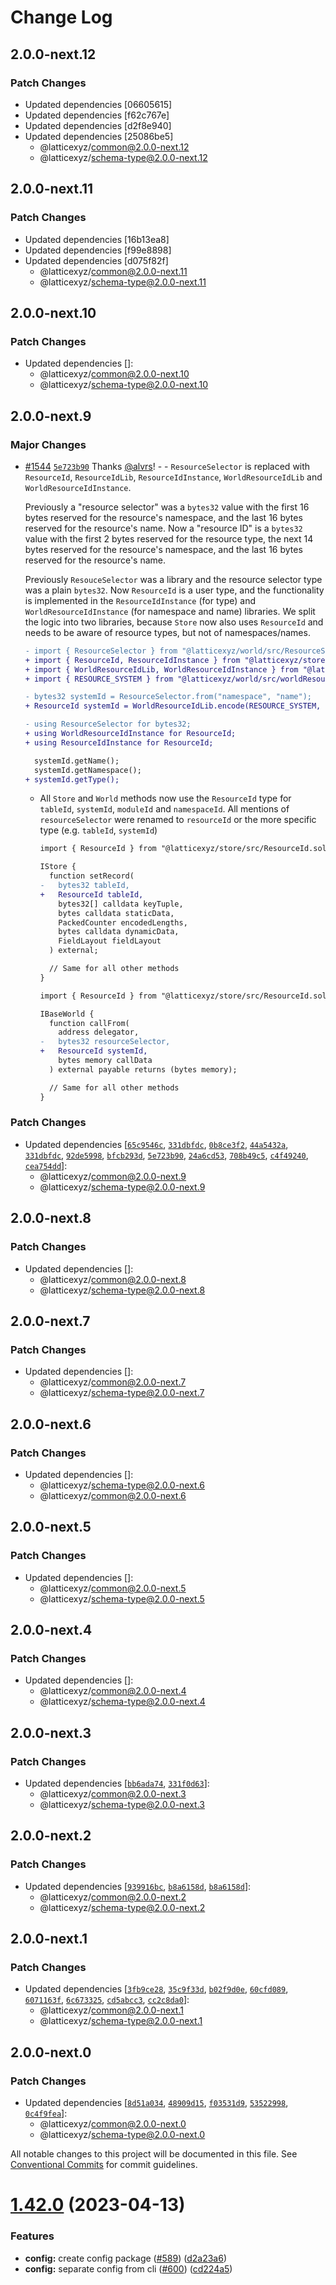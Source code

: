 # Change Log

## 2.0.0-next.12

### Patch Changes

- Updated dependencies [06605615]
- Updated dependencies [f62c767e]
- Updated dependencies [d2f8e940]
- Updated dependencies [25086be5]
  - @latticexyz/common@2.0.0-next.12
  - @latticexyz/schema-type@2.0.0-next.12

## 2.0.0-next.11

### Patch Changes

- Updated dependencies [16b13ea8]
- Updated dependencies [f99e8898]
- Updated dependencies [d075f82f]
  - @latticexyz/common@2.0.0-next.11
  - @latticexyz/schema-type@2.0.0-next.11

## 2.0.0-next.10

### Patch Changes

- Updated dependencies []:
  - @latticexyz/common@2.0.0-next.10
  - @latticexyz/schema-type@2.0.0-next.10

## 2.0.0-next.9

### Major Changes

- [#1544](https://github.com/latticexyz/mud/pull/1544) [`5e723b90`](https://github.com/latticexyz/mud/commit/5e723b90e6b18bc70d357ff4b0a1b217611236ae) Thanks [@alvrs](https://github.com/alvrs)! - - `ResourceSelector` is replaced with `ResourceId`, `ResourceIdLib`, `ResourceIdInstance`, `WorldResourceIdLib` and `WorldResourceIdInstance`.

  Previously a "resource selector" was a `bytes32` value with the first 16 bytes reserved for the resource's namespace, and the last 16 bytes reserved for the resource's name.
  Now a "resource ID" is a `bytes32` value with the first 2 bytes reserved for the resource type, the next 14 bytes reserved for the resource's namespace, and the last 16 bytes reserved for the resource's name.

  Previously `ResouceSelector` was a library and the resource selector type was a plain `bytes32`.
  Now `ResourceId` is a user type, and the functionality is implemented in the `ResourceIdInstance` (for type) and `WorldResourceIdInstance` (for namespace and name) libraries.
  We split the logic into two libraries, because `Store` now also uses `ResourceId` and needs to be aware of resource types, but not of namespaces/names.

  ```diff
  - import { ResourceSelector } from "@latticexyz/world/src/ResourceSelector.sol";
  + import { ResourceId, ResourceIdInstance } from "@latticexyz/store/src/ResourceId.sol";
  + import { WorldResourceIdLib, WorldResourceIdInstance } from "@latticexyz/world/src/WorldResourceId.sol";
  + import { RESOURCE_SYSTEM } from "@latticexyz/world/src/worldResourceTypes.sol";

  - bytes32 systemId = ResourceSelector.from("namespace", "name");
  + ResourceId systemId = WorldResourceIdLib.encode(RESOURCE_SYSTEM, "namespace", "name");

  - using ResourceSelector for bytes32;
  + using WorldResourceIdInstance for ResourceId;
  + using ResourceIdInstance for ResourceId;

    systemId.getName();
    systemId.getNamespace();
  + systemId.getType();

  ```

  - All `Store` and `World` methods now use the `ResourceId` type for `tableId`, `systemId`, `moduleId` and `namespaceId`.
    All mentions of `resourceSelector` were renamed to `resourceId` or the more specific type (e.g. `tableId`, `systemId`)

    ```diff
    import { ResourceId } from "@latticexyz/store/src/ResourceId.sol";

    IStore {
      function setRecord(
    -   bytes32 tableId,
    +   ResourceId tableId,
        bytes32[] calldata keyTuple,
        bytes calldata staticData,
        PackedCounter encodedLengths,
        bytes calldata dynamicData,
        FieldLayout fieldLayout
      ) external;

      // Same for all other methods
    }
    ```

    ```diff
    import { ResourceId } from "@latticexyz/store/src/ResourceId.sol";

    IBaseWorld {
      function callFrom(
        address delegator,
    -   bytes32 resourceSelector,
    +   ResourceId systemId,
        bytes memory callData
      ) external payable returns (bytes memory);

      // Same for all other methods
    }
    ```

### Patch Changes

- Updated dependencies [[`65c9546c`](https://github.com/latticexyz/mud/commit/65c9546c4ee8a410b21d032f02b0050442152e7e), [`331dbfdc`](https://github.com/latticexyz/mud/commit/331dbfdcbbda404de4b0fd4d439d636ae2033853), [`0b8ce3f2`](https://github.com/latticexyz/mud/commit/0b8ce3f2c9b540dbd1c9ba21354f8bf850e72a96), [`44a5432a`](https://github.com/latticexyz/mud/commit/44a5432acb9c5af3dca1447c50219a00894c45a9), [`331dbfdc`](https://github.com/latticexyz/mud/commit/331dbfdcbbda404de4b0fd4d439d636ae2033853), [`92de5998`](https://github.com/latticexyz/mud/commit/92de59982fb9fc4e00e50c4a5232ed541f3ce71a), [`bfcb293d`](https://github.com/latticexyz/mud/commit/bfcb293d1931edde7f8a3e077f6f555a26fd1d2f), [`5e723b90`](https://github.com/latticexyz/mud/commit/5e723b90e6b18bc70d357ff4b0a1b217611236ae), [`24a6cd53`](https://github.com/latticexyz/mud/commit/24a6cd536f0c31cab93fb7644751cb9376be383d), [`708b49c5`](https://github.com/latticexyz/mud/commit/708b49c50e05f7b67b596e72ebfcbd76e1ff6280), [`c4f49240`](https://github.com/latticexyz/mud/commit/c4f49240d7767c3fa7a25926f74b4b62ad67ca04), [`cea754dd`](https://github.com/latticexyz/mud/commit/cea754dde0d8abf7392e93faa319b260956ae92b)]:
  - @latticexyz/common@2.0.0-next.9
  - @latticexyz/schema-type@2.0.0-next.9

## 2.0.0-next.8

### Patch Changes

- Updated dependencies []:
  - @latticexyz/common@2.0.0-next.8
  - @latticexyz/schema-type@2.0.0-next.8

## 2.0.0-next.7

### Patch Changes

- Updated dependencies []:
  - @latticexyz/common@2.0.0-next.7
  - @latticexyz/schema-type@2.0.0-next.7

## 2.0.0-next.6

### Patch Changes

- Updated dependencies []:
  - @latticexyz/schema-type@2.0.0-next.6
  - @latticexyz/common@2.0.0-next.6

## 2.0.0-next.5

### Patch Changes

- Updated dependencies []:
  - @latticexyz/common@2.0.0-next.5
  - @latticexyz/schema-type@2.0.0-next.5

## 2.0.0-next.4

### Patch Changes

- Updated dependencies []:
  - @latticexyz/common@2.0.0-next.4
  - @latticexyz/schema-type@2.0.0-next.4

## 2.0.0-next.3

### Patch Changes

- Updated dependencies [[`bb6ada74`](https://github.com/latticexyz/mud/commit/bb6ada74016bdd5fdf83c930008c694f2f62505e), [`331f0d63`](https://github.com/latticexyz/mud/commit/331f0d636f6f327824307570a63fb301d9b897d1)]:
  - @latticexyz/common@2.0.0-next.3
  - @latticexyz/schema-type@2.0.0-next.3

## 2.0.0-next.2

### Patch Changes

- Updated dependencies [[`939916bc`](https://github.com/latticexyz/mud/commit/939916bcd5c9f3caf0399e9ab7689e77e6bef7ad), [`b8a6158d`](https://github.com/latticexyz/mud/commit/b8a6158d63738ebfc1e7eb221909436d050c7e39), [`b8a6158d`](https://github.com/latticexyz/mud/commit/b8a6158d63738ebfc1e7eb221909436d050c7e39)]:
  - @latticexyz/common@2.0.0-next.2
  - @latticexyz/schema-type@2.0.0-next.2

## 2.0.0-next.1

### Patch Changes

- Updated dependencies [[`3fb9ce28`](https://github.com/latticexyz/mud/commit/3fb9ce2839271a0dcfe97f86394195f7a6f70f50), [`35c9f33d`](https://github.com/latticexyz/mud/commit/35c9f33dfb84b0bb94e0f7a8b0c9830761795bdb), [`b02f9d0e`](https://github.com/latticexyz/mud/commit/b02f9d0e43089e5f9b46d817ea2032ce0a1b0b07), [`60cfd089`](https://github.com/latticexyz/mud/commit/60cfd089fc7a17b98864b631d265f36718df35a9), [`6071163f`](https://github.com/latticexyz/mud/commit/6071163f70599384c5034dd772ef6fc7cdae9983), [`6c673325`](https://github.com/latticexyz/mud/commit/6c6733256f91cddb0e913217cbd8e02e6bc484c7), [`cd5abcc3`](https://github.com/latticexyz/mud/commit/cd5abcc3b4744fab9a45c322bc76ff013355ffcb), [`cc2c8da0`](https://github.com/latticexyz/mud/commit/cc2c8da000c32c02a82a1a0fd17075d11eac56c3)]:
  - @latticexyz/common@2.0.0-next.1
  - @latticexyz/schema-type@2.0.0-next.1

## 2.0.0-next.0

### Patch Changes

- Updated dependencies [[`8d51a034`](https://github.com/latticexyz/mud/commit/8d51a03486bc20006d8cc982f798dfdfe16f169f), [`48909d15`](https://github.com/latticexyz/mud/commit/48909d151b3dfceab128c120bc6bb77de53c456b), [`f03531d9`](https://github.com/latticexyz/mud/commit/f03531d97c999954a626ef63bc5bbae51a7b90f3), [`53522998`](https://github.com/latticexyz/mud/commit/535229984565539e6168042150b45fe0f9b48b0f), [`0c4f9fea`](https://github.com/latticexyz/mud/commit/0c4f9fea9e38ba122316cdd52c3d158c62f8cfee)]:
  - @latticexyz/common@2.0.0-next.0
  - @latticexyz/schema-type@2.0.0-next.0

All notable changes to this project will be documented in this file.
See [Conventional Commits](https://conventionalcommits.org) for commit guidelines.

# [1.42.0](https://github.com/latticexyz/mud/compare/v1.41.0...v1.42.0) (2023-04-13)

### Features

- **config:** create config package ([#589](https://github.com/latticexyz/mud/issues/589)) ([d2a23a6](https://github.com/latticexyz/mud/commit/d2a23a6162611353f4930aeadbd8fff2f1c3874c))
- **config:** separate config from cli ([#600](https://github.com/latticexyz/mud/issues/600)) ([cd224a5](https://github.com/latticexyz/mud/commit/cd224a5244ee55316d4b95a21007a8076adefe6e))
